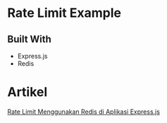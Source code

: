 # Rate Limit Example

## Built With

- Express.js
- Redis

# Artikel
[Rate Limit Menggunakan Redis di Aplikasi Express.js](https://www.jackyrusly.com/rate-limit-menggunakan-redis-di-aplikasi-express-js)
